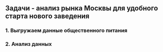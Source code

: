 ##  Задачи - анализ рынка Москвы для удобного старта  нового заведения
### 1. Выгружаем данные общественного питания 
### 2. Анализ данных
  
